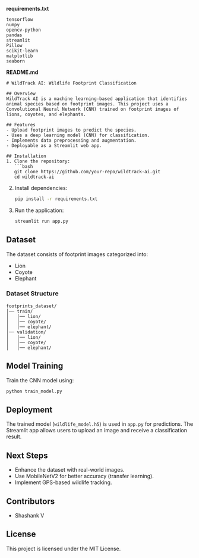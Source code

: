 **requirements.txt**
```
tensorflow
numpy
opencv-python
pandas
streamlit
Pillow
scikit-learn
matplotlib
seaborn
```  
**README.md**
```
# WildTrack AI: Wildlife Footprint Classification

## Overview
WildTrack AI is a machine learning-based application that identifies animal species based on footprint images. This project uses a Convolutional Neural Network (CNN) trained on footprint images of lions, coyotes, and elephants.

## Features
- Upload footprint images to predict the species.
- Uses a deep learning model (CNN) for classification.
- Implements data preprocessing and augmentation.
- Deployable as a Streamlit web app.

## Installation
1. Clone the repository:
   ```bash
   git clone https://github.com/your-repo/wildtrack-ai.git
   cd wildtrack-ai
   ```
2. Install dependencies:
   ```bash
   pip install -r requirements.txt
   ```
3. Run the application:
   ```bash
   streamlit run app.py
   ```

## Dataset
The dataset consists of footprint images categorized into:
- Lion
- Coyote
- Elephant

### Dataset Structure
```
footprints_dataset/
│── train/
│   │── lion/
│   │── coyote/
│   │── elephant/
│── validation/
│   │── lion/
│   │── coyote/
│   │── elephant/
```

## Model Training
Train the CNN model using:
```python
python train_model.py
```

## Deployment
The trained model (`wildlife_model.h5`) is used in `app.py` for predictions. The Streamlit app allows users to upload an image and receive a classification result.

## Next Steps
- Enhance the dataset with real-world images.
- Use MobileNetV2 for better accuracy (transfer learning).
- Implement GPS-based wildlife tracking.

## Contributors
- Shashank V

## License
This project is licensed under the MIT License.
```

